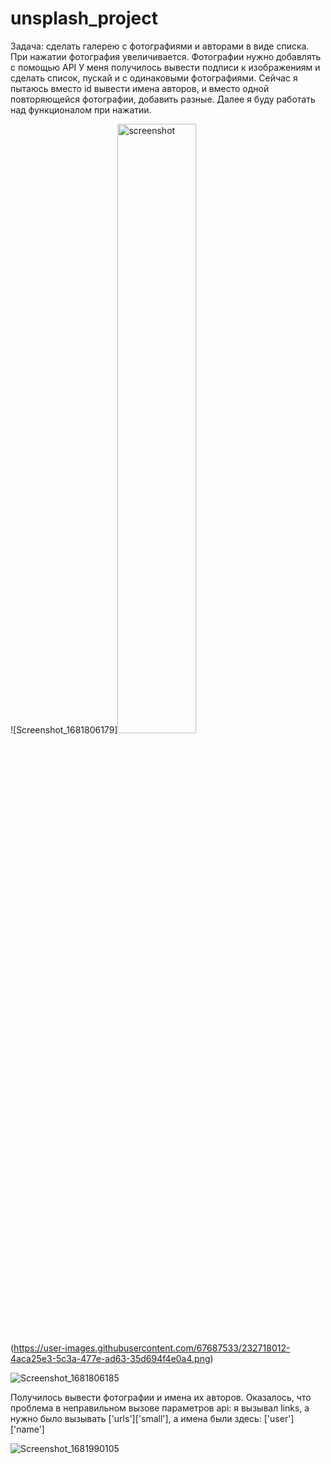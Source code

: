 # unsplash_project
Задача: сделать галерею с фотографиями и авторами в виде списка. При нажатии фотография увеличивается. Фотографии нужно добавлять с помощью API
  У меня получилось вывести подписи к изображениям и сделать список, пускай и с одинаковыми фотографиями. Сейчас я пытаюсь вместо id вывести имена авторов, и вместо одной повторяющейся фотографии, добавить разные. Далее я буду работать над функционалом при нажатии. 
  
![Screenshot_1681806179]<img src="screenshot.png" alt="screenshot" width="50%" />(https://user-images.githubusercontent.com/67687533/232718012-4aca25e3-5c3a-477e-ad63-35d694f4e0a4.png)



![Screenshot_1681806185](https://user-images.githubusercontent.com/67687533/232718090-6123a4c9-c499-41c9-898f-81b38ab0bbc6.png)

Получилось вывести фотографии и имена их авторов. Оказалось, что проблема в неправильном вызове параметров api: я вызывал links, а нужно было вызывать ['urls']['small'], а имена были здесь: ['user']['name']

![Screenshot_1681990105](https://user-images.githubusercontent.com/67687533/233353504-3fa53480-d3c1-4bc4-a4ca-4a09bb299e3b.png)
